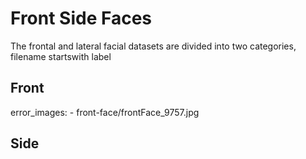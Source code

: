 # Front Side Faces
The frontal and lateral facial datasets are divided into two categories, filename startswith label

## Front
error_images:
    - front-face/frontFace_9757.jpg

## Side



